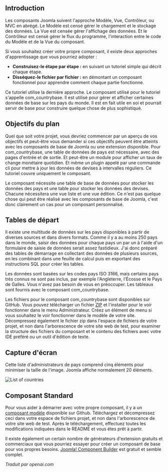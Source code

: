 <!-- Filename: J4.x:MVC_Anatomy:_Getting_Started / Display title: Anatomie MVC : Commencer -->

## Introduction

Les composants Joomla suivent l'approche Modèle, Vue, Contrôleur, ou MVC en abrégé. Le Modèle est censé gérer le chargement et le stockage des données. La Vue est censée gérer l'affichage des données. Et le Contrôleur est censé gérer le flux du programme, l'interaction entre le code du Modèle et de la Vue du composant.

Si vous souhaitez créer votre propre composant, il existe deux approches d'apprentissage que vous pourriez adopter :

- **Construisez-le étape par étape :** en suivant un tutoriel simple qui décrit chaque étape.
- **Disséquez-le fichier par fichier :** en démontant un composant fonctionnel pour apprendre comment chaque partie fonctionne.

Ce tutoriel utilise la dernière approche. Le composant utilisé pour le tutoriel s'appelle com_countrybase. Il est utilisé pour gérer et afficher certaines données de base sur les pays du monde. Il est en fait utile en soi et pourrait servir de base pour construire quelque chose de plus sophistiqué.

## Objectifs du plan

Quel que soit votre projet, vous devriez commencer par un aperçu de vos objectifs et peut-être vous demander si ces objectifs peuvent être atteints avec les composants de base de Joomla ou une extension disponible. Pour com_countrybase, une table de données de pays est nécessaire, avec des pages d'entrée et de sortie. Et peut-être un module pour afficher un taux de change monétaire quotidien. Et même un plugin appelé par une commande cli pour mettre à jour les données de devises à intervalles réguliers. Ce tutoriel couvre uniquement le composant.

Le composant nécessite une table de base de données pour stocker les données des pays et une table pour stocker les données des devises. Chacune nécessitera une vue liste et une vue édition. Ce n'est pas quelque chose qui peut être réalisé avec les composants de base de Joomla, c'est donc clairement un cas pour un composant personnalisé.

## Tables de départ

Il existe une multitude de données sur les pays disponibles à partir de diverses sources et dans divers formats. Comme il y a au moins 250 pays dans le monde, saisir des données pour chaque pays un par un à l'aide d'un formulaire de saisie de données serait assez fastidieux. J'ai donc préparé des tables de démarrage en collectant des données de plusieurs sources, en les combinant dans une feuille de calcul puis en exportant des instructions SQL pour créer les tables.

Les données sont basées sur les codes pays ISO 3166, mais certains pays très connus ne sont pas inclus, par exemple l'Angleterre, l'Écosse et le Pays de Galles. Vous n'avez pas besoin de vous en préoccuper. Les tableaux sont fournis avec le composant com_countrybase.

Les fichiers pour le composant com_countrybase sont disponibles sur GitHub. Vous pouvez télécharger un fichier [ZIP](https://github.com/ceford/j4xdemos-com-countrybase/archive/refs/heads/master.zip) et l'installer pour le voir fonctionner dans le menu Administrateur. Créez un élément de menu si vous souhaitez le voir fonctionner dans le modèle de votre site. Décompressez également le fichier zip dans l'espace de fichiers de votre projet, et non dans l'arborescence de votre site web de test, pour examiner la structure des fichiers du composant et le contenu des fichiers avec votre IDE préféré ou un outil d'édition de texte.

## Capture d'écran

Cette liste d'administrateurs de pays comprend cinq éléments pour minimiser la taille de l'image. Joomla affiche normalement 20 éléments.

![List of countries](../../../en/images/mvc-anatomy/com-countrybase-countries.png)

## Composant Standard

Pour vous aider à démarrer avec votre propre composant, il y a un [composant modèle](https://github.com/ceford/j4xdemos-com-bpsrc/archive/refs/heads/master.zip) disponible sur Github. Téléchargez et décompressez ceci dans votre espace de fichiers projet, et non dans l'arborescence de votre site web de test. Après le téléchargement, effectuez toutes les modifications indiquées dans le README et vous êtes prêt à partir.

Il existe également un certain nombre de générateurs d'extension gratuits et commerciaux que vous pourriez essayer pour créer un composant de base pour vos propres besoins. [Joomla! Component Builder](https://www.joomlacomponentbuilder.com/) est gratuit et semble complet.

*Traduit par openai.com*

